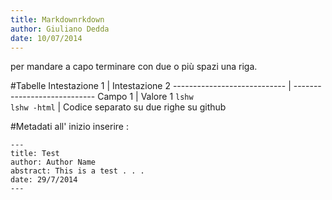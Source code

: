 ```yaml
---
title: Markdownrkdown
author: Giuliano Dedda 
date: 10/07/2014
---
```

    

per mandare a capo terminare con due o più spazi una riga. 

#Tabelle
Intestazione 1                  | Intestazione 2
----------------------------    | ----------------------------
Campo 1							| Valore 1
`lshw` <br> `lshw -html` 		| Codice separato su due righe su github

 
#Metadati
all' inizio inserire :
```
---
title: Test
author: Author Name
abstract: This is a test . . . 
date: 29/7/2014
---
```

